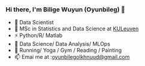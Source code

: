 ### Hi there, I'm Bilige Wuyun (Oyunbileg) 👋


- 🔭 Data Scientist 
- 🌱 MSc in Statistics and Data Science at [KULeuven](https://www.kuleuven.be/kuleuven)
- ⚡ Python/R/ Matlab
- 🤔 Data Science/ Data Analysis/ MLOps 
- 🏃 Running/ Yoga / Gym / Reading / Painting 
- 📫 Emai me at :oyunbilegolkhnuud@gmail.com
